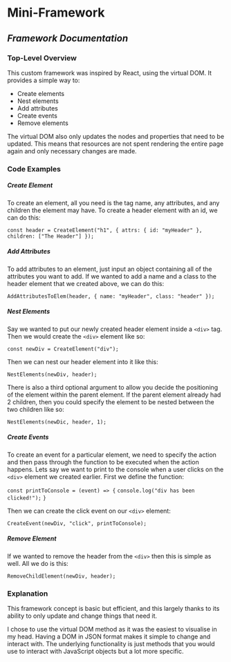 
# **Mini-Framework**

## *Framework Documentation*

### **Top-Level Overview**

This custom framework was inspired by React, using the virtual DOM.  It provides a simple way to:

- Create elements
- Nest elements
- Add attributes
- Create events
- Remove elements

The virtual DOM also only updates the nodes and properties that need to be updated.  This means that resources are not spent rendering the entire page again and only necessary changes are made.


### **Code Examples**

##### Create Element

To create an element, all you need is the tag name, any attributes, and any children the element may have.  To create a header element with an id, we can do this:

`const header = CreateElement("h1", { attrs: { id: "myHeader" }, children: ["The Header"] });`

##### Add Attributes

To add attributes to an element, just input an object containing all of the attributes you want to add.  If we wanted to add a name and a class to the header element that we created above, we can do this:

`AddAttributesToElem(header, { name: "myHeader", class: "header" });`

##### Nest Elements

Say we wanted to put our newly created header element inside a `<div>` tag.  Then we would create the `<div>` element like so:

`const newDiv = CreateElement("div");`

Then we can nest our header element into it like this:

`NestElements(newDiv, header);`

There is also a third optional argument to allow you decide the positioning of the element within the parent element.  If the parent element already had 2 children, then you could specify the element to be nested between the two children like so:

`NestElements(newDic, header, 1);`

##### Create Events

To create an event for a particular element, we need to specify the action and then pass through the function to be executed when the action happens.  Lets say we want to print to the console when a user clicks on the `<div>` element we created earlier.  First we define the function:

`const printToConsole = (event) => {`
    `console.log("div has been clicked!");`
`}`

Then we can create the click event on our `<div>` element:

`CreateEvent(newDiv, "click", printToConsole);`

##### Remove Element

If we wanted to remove the header from the `<div>` then this is simple as well.  All we do is this:

`RemoveChildElement(newDiv, header);`

### **Explanation**

This framework concept is basic but efficient, and this largely thanks to its ability to only update and change things that need it.  

I chose to use the virtual DOM method as it was the easiest to visualise in my head.  Having a DOM in JSON format makes it simple to change and interact with.  The underlying functionality is just methods that you would use to interact with JavaScript objects but a lot more specific.
